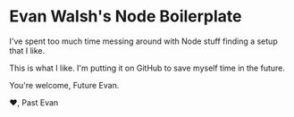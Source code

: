 # Evan Walsh's Node Boilerplate

I've spent too much time messing around with Node stuff finding a setup that I like.

This is what I like. I'm putting it on GitHub to save myself time in the future.

You're welcome, Future Evan.

❤️, Past Evan